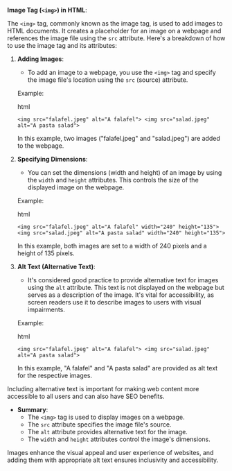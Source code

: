 
**Image Tag (`<img>`) in HTML**:

The `<img>` tag, commonly known as the image tag, is used to add images to HTML documents. It creates a placeholder for an image on a webpage and references the image file using the `src` attribute. Here's a breakdown of how to use the image tag and its attributes:

1. **Adding Images**:
    
    - To add an image to a webpage, you use the `<img>` tag and specify the image file's location using the `src` (source) attribute.
    
    Example:
    
    html
    
    `<img src="falafel.jpeg" alt="A falafel"> <img src="salad.jpeg" alt="A pasta salad">`
    
    In this example, two images ("falafel.jpeg" and "salad.jpeg") are added to the webpage.
    
2. **Specifying Dimensions**:
    
    - You can set the dimensions (width and height) of an image by using the `width` and `height` attributes. This controls the size of the displayed image on the webpage.
    
    Example:
    
    html
    
    `<img src="falafel.jpeg" alt="A falafel" width="240" height="135"> <img src="salad.jpeg" alt="A pasta salad" width="240" height="135">`
    
    In this example, both images are set to a width of 240 pixels and a height of 135 pixels.
    
3. **Alt Text (Alternative Text)**:
    
    - It's considered good practice to provide alternative text for images using the `alt` attribute. This text is not displayed on the webpage but serves as a description of the image. It's vital for accessibility, as screen readers use it to describe images to users with visual impairments.
    
    Example:
    
    html
    
    `<img src="falafel.jpeg" alt="A falafel"> <img src="salad.jpeg" alt="A pasta salad">`
    
    In this example, "A falafel" and "A pasta salad" are provided as alt text for the respective images.
    

Including alternative text is important for making web content more accessible to all users and can also have SEO benefits.

- **Summary**:
    - The `<img>` tag is used to display images on a webpage.
    - The `src` attribute specifies the image file's source.
    - The `alt` attribute provides alternative text for the image.
    - The `width` and `height` attributes control the image's dimensions.

Images enhance the visual appeal and user experience of websites, and adding them with appropriate alt text ensures inclusivity and accessibility.